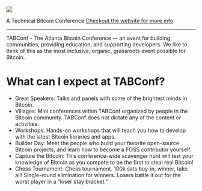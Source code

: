 <img src="https://github.com/TABConf/2023.tabconf.com/blob/8fb021109dfffa206a290a252f91b5ddf5681afa/assets/img/nogood/512x512/NG_Stickers_Keys_BW.png">

A Technical Bitcoin Conference
[Checkout the website for more info](https://2023.tabconf.com/)

----

TABConf - The Atlanta Bitcoin Conference — an event for building communities, providing education, and supporting developers. We like to think of this as the most inclusive, organic, grassroots event possible for Bitcoin.

# What can I expect at TABConf?

- Great Speakers: Talks and panels with some of the brightest minds in Bitcoin.
- Villages: Mini conferences within TABConf organized by people in the Bitcoin community. TABConf does not dictate any of the content or activities.
- Workshops: Hands-on workshops that will teach you how to develop with the latest Bitcoin libraries and apps.
- Builder Day: Meet the people who build your favorite open-source Bitcoin projects, and learn how to become a FOSS contributor yourself.
- Capture the Bitcoin: This conference-wide scavenger hunt will test your knowledge of Bitcoin as you compete to be the first to steal real Bitcoin!
- Chess Tournament: Chess tournament. 100k sats buy-in, winner, take all! Single-round elimination for winners. Losers battle it out for the worst player in a “loser stay bracket.”
